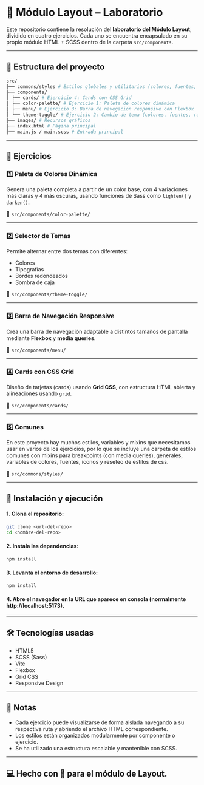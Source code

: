 # 🎨 Módulo Layout – Laboratorio

Este repositorio contiene la resolución del **laboratorio del Módulo Layout**, dividido en cuatro ejercicios. Cada uno se encuentra encapsulado en su propio módulo HTML + SCSS dentro de la carpeta `src/components`.

---

## 📁 Estructura del proyecto
```bash
src/
├── commons/styles # Estilos globales y utilitarios (colores, fuentes, mixins...)
├── components/
│ ├── cards/ # Ejercicio 4: Cards con CSS Grid
│ ├── color-palette/ # Ejercicio 1: Paleta de colores dinámica
│ ├── menu/ # Ejercicio 3: Barra de navegación responsive con Flexbox
│ └── theme-toggle/ # Ejercicio 2: Cambio de tema (colores, fuentes, radios, sombras)
├── images/ # Recursos gráficos
├── index.html # Página principal
├── main.js / main.scss # Entrada principal
```

---

## 🧪 Ejercicios

### 1️⃣ Paleta de Colores Dinámica

Genera una paleta completa a partir de un color base, con 4 variaciones más claras y 4 más oscuras, usando funciones de Sass como `lighten()` y `darken()`.

📂 `src/components/color-palette/`

---

### 2️⃣ Selector de Temas

Permite alternar entre dos temas con diferentes:

- Colores
- Tipografías
- Bordes redondeados
- Sombra de caja

📂 `src/components/theme-toggle/`

---

### 3️⃣ Barra de Navegación Responsive

Crea una barra de navegación adaptable a distintos tamaños de pantalla mediante **Flexbox** y **media queries**.

📂 `src/components/menu/`

---

### 4️⃣ Cards con CSS Grid

Diseño de tarjetas (cards) usando **Grid CSS**, con estructura HTML abierta y alineaciones usando `grid`.

📂 `src/components/cards/`

---

### 5️⃣ Comunes

En este proyecto hay muchos estilos, variables y mixins que necesitamos usar en varios de los ejercicios, por lo que se incluye una carpeta de estilos comunes con mixins para breakpoints (con media queries), generales, variables de colores, fuentes, iconos y reseteo de estilos de css.

📂 `src/commons/styles/`

---

## 🚀 Instalación y ejecución

#### 1. Clona el repositorio:
```bash
git clone <url-del-repo>
cd <nombre-del-repo>
```

#### 2. Instala las dependencias:
```bash
npm install
```

#### 3. Levanta el entorno de desarrollo:
```bash
npm install
```

#### 4. Abre el navegador en la URL que aparece en consola (normalmente http://localhost:5173).

---

## 🛠️ Tecnologías usadas

- HTML5
- SCSS (Sass)
- Vite
- Flexbox
- Grid CSS
- Responsive Design

---

## 📌 Notas

- Cada ejercicio puede visualizarse de forma aislada navegando a su respectiva ruta y abriendo el archivo HTML correspondiente.
- Los estilos están organizados modularmente por componente o ejercicio.
- Se ha utilizado una estructura escalable y mantenible con SCSS.

---

## 💻 Hecho con 🍋 para el módulo de Layout.
